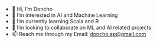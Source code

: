 - 👋 Hi, I’m Doncho 
- 👀 I’m interested in AI and Machine Learning
- 🌱 I’m currently learning Scala and R 
- 💞️ I’m looking to collaborate on ML and AI related projects
- 📫 Reach me through my Email: doncho.ap@gmail.com 
